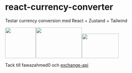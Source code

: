 # react-currency-converter

Testar currency conversion med React + Zustand + Tailwind

<img src="https://cdn4.iconfinder.com/data/icons/logos-3/600/React.js_logo-512.png" width="100" height="100"><img src="https://repository-images.githubusercontent.com/180328715/fca49300-e7f1-11ea-9f51-cfd949b31560" width="150" height="100"><img src="https://upload.wikimedia.org/wikipedia/commons/thumb/d/d5/Tailwind_CSS_Logo.svg/1024px-Tailwind_CSS_Logo.svg.png" width="120" height="80">

Tack till fawazahmed0 och [exchange-api](https://github.com/fawazahmed0/exchange-api)
